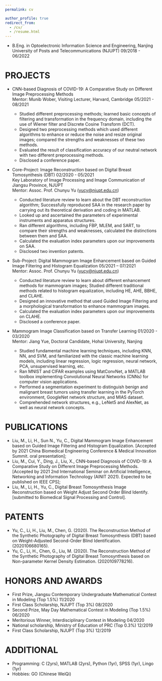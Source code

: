 ```yaml
---
permalink: cv

author_profile: true
redirect_from: 
  - /cv/
  - /resume.html
---
```


* B.Eng. in Optoelectronic Information Science and Engineering, Nanjing University of Posts and Telecommunications (NJUPT)	09/2018 - 06/2022         

PROJECTS
======
* CNN-based Diagnosis of COVID-19: A Comparative Study on Different Image Preprocessing Methods    
  Mentor: Munib Wober, Visiting Lecturer, Harvard, Cambridge	05/2021 - 08/2021   

  * Studied different preprocessing methods; learned basic concepts of filtering and transformation in the frequency domain, including the use of Wiener filter and Discrete Cosine Transform (DCT).
  * Designed two preprocessing methods which used different algorithms to enhance or reduce the noise and resize original images; compared the strengths and weaknesses of these two methods.
  * Evaluated the result of classification accuracy of our neutral network with two different preprocessing methods.
  * Disclosed a conference paper.

* Core-Project: Image Reconstruction based on Digital Breast Tomosynthesis (DBT)	02/2020 - 05/2021   
  Key Laboratory of Image Processing and Image Communication of Jiangsu Province, NJUPT    
  Mentor: Assoc. Prof. Chunyu Yu (yucy@njupt.edu.cn)

  * Conducted literature review to learn about the DBT reconstruction algorithm; Successfully reproduced SAA in the research paper by carrying out its theoretical derivation and coding in MATLAB.
  * Looked up and ascertained the parameters of experimental instruments and apparatus structures.
  * Ran different algorithms, including FBP, MLEM, and SART, to compare their strengths and weaknesses, calculated the distinctions between them and SAA.
  * Calculated the evaluation index parameters upon our improvements on SAA.
  * Disclosed two invention patents.

* Sub-Project: Digital Mammogram Image Enhancement based on Guided Image Filtering and Histogram Equalization	05/2021 – 07/2021       
  Mentor: Assoc. Prof. Chunyu Yu (yucy@njupt.edu.cn)

  * Conducted literature review to learn about different enhancement methods for mammogram images; Studied different traditional methods related to histogram equalization, including HE, AHE, BBHE, and CLAHE.
  * Designed an innovative method that used Guided Image Filtering and a morphological transformation to enhance mammogram images.
  * Calculated the evaluation index parameters upon our improvements on CLAHE.
  * Disclosed a conference paper. 

* Mammogram Image Classification based on Transfer Learning	01/2020 - 03/2020    
  Mentor: Jiang Yue, Doctoral Candidate, Hohai University, Nanjing

  * Studied fundamental machine learning techniques, including KNN, NN, and SVM, and familiarized with the classic machine learning models, including linear regression, logic regression, neural network, PCA, unsupervised learning, etc. 
  * Ran MNIST and CIFAR examples using MatConvNet, a MATLAB toolbox implementing Convolutional Neural Networks (CNNs) for computer vision applications.
  * Performed a segmentation experiment to distinguish benign and malignant breast tumors using transfer learning in the PyTorch environment, GoogleNet network structure, and MIAS dataset.
  * Comprehended network structures, e.g., LeNet5 and AlexNet, as well as neural network concepts. 

PUBLICATIONS
======
* Liu, M., Li, H., Sun N., Yu, C., Digital Mammogram Image Enhancement based on Guided Image Filtering and Histogram Equalization. [Accepted by 2021 China Biomedical Engineering Conference & Medical Innovation Summit. oral presentation];
* Liu, M., Cui, Y., Ding, J., Liu, X., CNN-based Diagnosis of COVID-19: A Comparative Study on Different Image Preprocessing Methods. [Accepted by 2021 2nd International Seminar on Artificial Intelligence, Networking and Information Technology (AINIT 2021). Expected to be published on IEEE CPS];
* Liu, M., Li, H., Yu, C., Digital Breast Tomosynthesis Image Reconstruction based on Weight Adjust Second Order Blind Identify. [submitted to Biomedical Signal Processing and Control].

PATENTS
======
* Yu, C., Li, H., Liu, M., Chen, G. (2020). The Reconstruction Method of the Synthetic Photography of Digital Breast Tomosynthesis (DBT) based on Weight-Adjusted Second-Order Blind Identification.  (2020106680165).
* Yu, C., Li, H., Chen, G., Liu, M. (2020). The Reconstruction Method of the Synthetic Photography of Digital Breast Tomosynthesis based on Non-parameter Kernel Density Estimation. (2020109778216).

HONORS AND AWARDS
======
* First Prize, Jiangsu Contemporary Undergraduate Mathematical Contest in Modeling (Top 1.5%)	11/2020
* First Class Scholarship, NJUPT (Top 3%)	08/2020
* Second Prize, May Day Mathematical Contest in Modeling (Top 1.5%)	06/2020
* Meritorious Winner, Interdisciplinary Contest in Modeling 	04/2020
* National scholarship, Ministry of Education of PRC (Top 0.3%)	12/2019
* First Class Scholarship, NJUPT (Top 3%)	  12/2019

ADDITIONAL
======
* Programming: C (2yrs), MATLAB (2yrs), Python (1yr), SPSS (1yr), Lingo (1yr) 
* Hobbies: GO (Chinese WeiQi)
